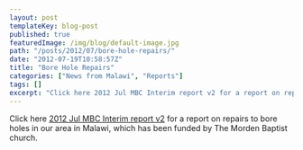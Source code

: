 ```yaml
---
layout: post
templateKey: blog-post
published: true
featuredImage: /img/blog/default-image.jpg
path: "/posts/2012/07/bore-hole-repairs/"
date: "2012-07-19T10:58:57Z"
title: "Bore Hole Repairs"
categories: ["News from Malawi", "Reports"]
tags: []
excerpt: "Click here 2012 Jul MBC Interim report v2 for a report on repairs to bore holes in our area in Mala..."
---
```


Click here [2012 Jul MBC Interim report v2](https://www.landirani.org/news/2012/07/19/bore-hole-repairs/2012-jul-mbc-interim-report-v2/) for a report on repairs to bore holes in our area in Malawi, which has been funded by The Morden Baptist church.